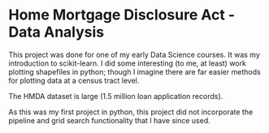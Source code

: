 # Home Mortgage Disclosure Act - Data Analysis
This project was done for one of my early Data Science courses.  It was my introduction to scikit-learn.  I did some interesting (to me, at least) work plotting shapefiles in python; though I imagine there are far easier methods for plotting data at a census tract level.

The HMDA dataset is large (1.5 million loan application records).

As this was my first project in python, this project did not incorporate the pipeline and grid search functionality that I have since used. 
